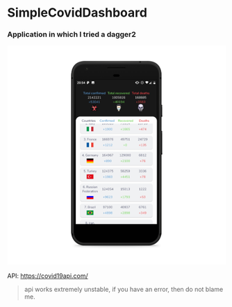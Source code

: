 # SimpleCovidDashboard

### Application in which I tried a dagger2

<img src="https://github.com/IllidanStormrage1/SimpleCovidDashboard/blob/master/Screenshots/screen-1.png"/> 

API: https://covid19api.com/ 
>api works extremely unstable, if you have an error, then do not blame me.
